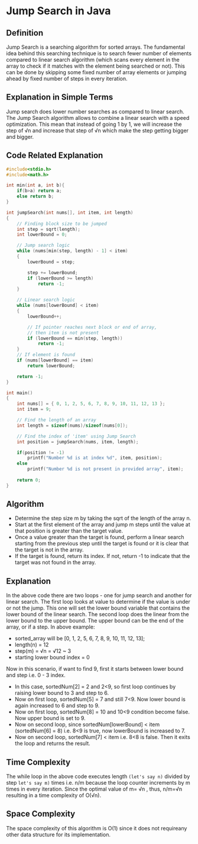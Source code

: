 # Jump Search in Java

## Definition
Jump Search is a searching algorithm for sorted arrays. The fundamental idea behind this searching technique is to search fewer number of elements compared to linear search algorithm (which scans every element in the array to check if it matches with the element being searched or not). This can be done by skipping some fixed number of array elements or jumping ahead by fixed number of steps in every iteration.

## Explanation in Simple Terms
Jump search does lower number searches as compared to linear search. The Jump Search algorithm allows to combine a linear search with a speed optimization. This mean that instead of going 1 by 1, we will increase the step of √n and increase that step of √n which make the step getting bigger and bigger.

## Code Related Explanation
```c
#include<stdio.h>
#include<math.h>

int min(int a, int b){
	if(b>a) return a;
	else return b;
}

int jumpSearch(int nums[], int item, int length)
{
	// Finding block size to be jumped
	int step = sqrt(length);
	int lowerBound = 0;

    // Jump search logic
	while (nums[min(step, length) - 1] < item)
	{
		lowerBound = step;

		step += lowerBound;
		if (lowerBound >= length)
			return -1;
	}

	// Linear search logic
	while (nums[lowerBound] < item)
	{
		lowerBound++;

		// If pointer reaches next block or end of array, 
        // then item is not present
		if (lowerBound == min(step, length))
			return -1;
	}
	// If element is found
	if (nums[lowerBound] == item)
		return lowerBound;

	return -1;
}

int main()
{
	int nums[] = { 0, 1, 2, 5, 6, 7, 8, 9, 10, 11, 12, 13 };
	int item = 9;

    // Find the length of an array
	int length = sizeof(nums)/sizeof(nums[0]);

    // Find the index of 'item' using Jump Search
	int position = jumpSearch(nums, item, length);

	if(position != -1)
	    printf("Number %d is at index %d", item, position);
	else
	    printf("Number %d is not present in provided array", item);
	
    return 0;
}
```
## Algorithm
- Determine the step size m by taking the sqrt of the length of the array n.
- Start at the first element of the array and jump m steps until the value at that position is greater than the target value.
- Once a value greater than the target is found, perform a linear search starting from the previous step until the target is found or it is clear that the target is not in the array.
- If the target is found, return its index. If not, return -1 to indicate that the target was not found in the array. 

## Explanation

In the above code there are two loops - one for jump search and another for linear search. The first loop looks at value to determine if the value is under or not the jump. This one will set the lower bound variable that contains the lower bound of the linear search. The second loop does the linear from the lower bound to the upper bound. The upper bound can be the end of the array, or if a step.
In above example:
- sorted_array will be [0, 1, 2, 5, 6, 7, 8, 9, 10, 11, 12, 13];
- length(n) = 12
- step(m) = √n = √12 ~ 3
- starting lower bound index = 0

Now in this scenario, if want to find 9, first it starts between lower bound and step i.e. 0 - 3 index. 
- In this case, sortedNum[2] = 2 and 2<9, so first loop continues by raising lower bound to 3 and step to 6.
- Now on first loop, sortedNum[5] = 7 and still 7<9. Now lower bound is again increased to 6 and step to 9.
- Now on first loop, sortedNum[8] = 10 and 10<9 condition become false. Now upper bound is set to 9.
- Now on second loop, since sortedNum[lowerBound] < item (sortedNum[6] = 8) i.e. 8<9 is true, now lowerBound is increased to 7.
- Now on second loop, sortedNum[7] < item i.e. 8<8 is false. Then it exits the loop and returns the result.

## Time Complexity

The while loop in the above code executes length `(let's say n)` divided by step `let's say m)` times i.e. n/m because the loop counter increments by m times in every iteration. Since the optimal value of m= √n , thus, n/m=√n resulting in a time complexity of O(√n).

## Space Complexity

The space complexity of this algorithm is O(1) since it does not requireany other data structure for its implementation.
